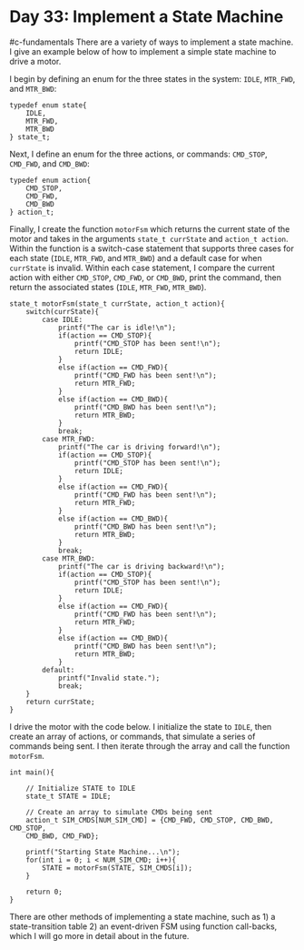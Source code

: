 # Day 33: Implement a State Machine
#c-fundamentals 
There are a variety of ways to implement a state machine. I give an example below of how to implement a simple state machine to drive a motor.

I begin by defining an enum for the three states in the system: `IDLE`, `MTR_FWD`, and `MTR_BWD`:
```
typedef enum state{
	IDLE,
	MTR_FWD,
	MTR_BWD
} state_t;
```

Next, I define an enum for the three actions, or commands: `CMD_STOP`, `CMD_FWD`, and `CMD_BWD`:
```
typedef enum action{
	CMD_STOP,
	CMD_FWD,
	CMD_BWD
} action_t;
```

Finally, I create the function `motorFsm` which returns the current state of the motor and takes in the arguments `state_t currState` and `action_t action`. Within the function is a switch-case statement that supports three cases for each state (`IDLE`, `MTR_FWD`, and `MTR_BWD`) and a default case for when `currState` is invalid. Within each case statement, I compare the current action with either `CMD_STOP`, `CMD_FWD`, or `CMD_BWD`, print the command, then return the associated states (`IDLE`, `MTR_FWD`, `MTR_BWD`).

```
state_t motorFsm(state_t currState, action_t action){
	switch(currState){
		case IDLE:
			printf("The car is idle!\n");
			if(action == CMD_STOP){
				printf("CMD_STOP has been sent!\n");
				return IDLE;
			}
			else if(action == CMD_FWD){
				printf("CMD_FWD has been sent!\n");
				return MTR_FWD;
			}
			else if(action == CMD_BWD){
				printf("CMD_BWD has been sent!\n");
				return MTR_BWD;
			}
			break;
		case MTR_FWD:
			printf("The car is driving forward!\n");
			if(action == CMD_STOP){
				printf("CMD_STOP has been sent!\n");
				return IDLE;
			}
			else if(action == CMD_FWD){
				printf("CMD_FWD has been sent!\n");
				return MTR_FWD;
			}
			else if(action == CMD_BWD){
				printf("CMD_BWD has been sent!\n");
				return MTR_BWD;
			}
			break;
		case MTR_BWD:
			printf("The car is driving backward!\n");
			if(action == CMD_STOP){
				printf("CMD_STOP has been sent!\n");
				return IDLE;
			}
			else if(action == CMD_FWD){
				printf("CMD_FWD has been sent!\n");
				return MTR_FWD;
			}
			else if(action == CMD_BWD){
				printf("CMD_BWD has been sent!\n");
				return MTR_BWD;
			}
		default:
			printf("Invalid state.");
			break;
	}
	return currState;
}
```

I drive the motor with the code below. I initialize the state to `IDLE`, then create an array of actions, or commands, that simulate a series of commands being sent. I then iterate through the array and call the function `motorFsm`. 

```
int main(){

	// Initialize STATE to IDLE
	state_t STATE = IDLE;
	
	// Create an array to simulate CMDs being sent
	action_t SIM_CMDS[NUM_SIM_CMD] = {CMD_FWD, CMD_STOP, CMD_BWD, CMD_STOP, 
	CMD_BWD, CMD_FWD};
	
	printf("Starting State Machine...\n");
	for(int i = 0; i < NUM_SIM_CMD; i++){
		STATE = motorFsm(STATE, SIM_CMDS[i]);
	}
	
	return 0;
}
```

There are other methods of implementing a state machine, such as 1) a state-transition table 2) an event-driven FSM using function call-backs, which I will go more in detail about in the future.